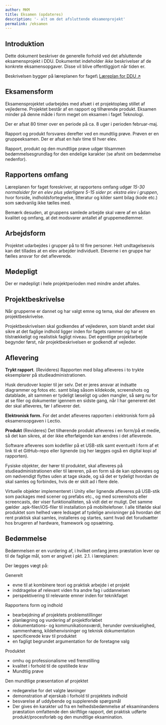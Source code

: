 ```yaml
---
author: MKM
title: Eksamen (opdateres)
description: '- alt om det afsluttende eksamenprojekt'
permalink: /eksamen
---
```

## Introduktion
Dette dokument beskriver de generelle forhold ved det afsluttende eksamensprojekt i DDU. Dokumentet indeholder *ikke* beskrivelser af de konkrete eksamensopgaver. Disse vil blive offentliggjort når tiden er. 

Beskrivelsen bygger på læreplanen for faget\ 
[Læreplan for DDU &#x2197;&#xFE0F;](https://www.uvm.dk/-/media/filer/uvm/gym-laereplaner-2017/htx/teknikfag-a-digitalt-design-og-udvikling-htx-august-2017.pdf) 


## Eksamensform
Eksamensprojektet udarbejdes med afsæt i et projektoplæg stillet af vejlederne. Projektet består af en rapport og tilhørende produkt.
Eksamen minder på denne måde i form meget om eksamen i faget Teknologi. 

Der er afsat 80 timer over en periode på ca. 8 uger i perioden februar-maj.

Rapport og produkt forsvares derefter ved en mundtlig prøve. Prøven er en gruppeeksamen. Der er afsat en halv time til hver elev. 

Rapport, produkt og den mundtlige prøve udgør tilsammen bedømmelsesgrundlag for den endelige karakter (se afsnit om bedømmelse nedenfor). 

## Rapportens omfang
Læreplanen for faget foreskriver, at rapportens omfang udgør _15-30 normalsider for en elev plus yderligere 5-15 sider pr. ekstra elev i gruppen_, hvor forside, indholdsfortegnelse, litteratur og kilder samt bilag (kode etc.) som sædvanlig ikke tælles med.

Bemærk desuden, at gruppens samlede arbejde skal være af en sådan kvalitet og omfang, at det modsvarer antallet af gruppemedlemmer. 

## Arbejdsform
Projektet udarbejdes i grupper på to til fire personer. Helt undtagelsesvis kan det tillades at en elev arbejder individuelt. Eleverne i en gruppe har fælles ansvar for det afleverede.

## Mødepligt
Der er mødepligt i hele projektperioden med mindre andet aftales.

## Projektbeskrivelse
Når grupperne er dannet og har valgt emne og tema, skal der aflevere en projektbeskrivelse.

Projektbeskrivelsen skal godkendes af vejlederen, som blandt andet skal sikre at det faglige indhold ligger inden for fagets rammer og har et tilstrækkeligt og realistisk fagligt niveau. Det egentlige projektarbejde begynder først, når projektbeskrivelsen er godkendt af vejleder.

## Aflevering

**Trykt rapport**. (Revideres) Rapporten med bilag afleveres i to trykte eksemplarer på studieadministrationen. 

Husk derudover kopier til jer selv. Det er jeres ansvar at indsatte diagrammer og fotos etc. samt bilag såsom kildekode, screenshots og datablade, alt sammen er tydeligt læseligt og uden mangler, så sørg nu for at se filer og dokumenter igennem en sidste gang, når I har genereret det der skal afleveres, før I afleverer det.

**Elektronisk form.** For det andet afleveres rapporten i elektronisk form på eksamensopgaven i Lectio. 

**Produkt**
(Revideres) Det tilhørende produkt afleveres i en form/på et medie, så det kan sikres, at der ikke efterfølgende kan ændres i det afleverede. 

Software afleveres som kodefiler på et USB-stik samt eventuelt i form af et link til et GitHub-repo eller lignende (og her lægges også en digital kopi af rapporten). 

Fysiske objekter, der hører til produktet, skal afleveres på studieadministrationen eller til læreren, på en form så de kan opbevares og om nødvendigt flyttes uden at tage skade, og så det er tydeligt hvordan de skal samles og forbindes, hvis de er skilt ad i flere dele. 

Virtuelle objekter implementeret i Unity eller lignende afleveres på USB-stik som packages med scener og prefabs etc., og med screenshots eller screencasts, der viser funktionaliteten, så vidt det er muligt. Det samme gælder .apk-filer/iOS-filer til installation på mobiltelefoner. I alle tilfælde skal produktet som helhed være ledsaget af tydelige anvisninger på hvordan det rent praktisk skal samles, installeres og startes, samt hvad det forudsætter hos brugeren af hardware, framework og opsætning.

## Bedømmelse
Bedømmelsen er en vurdering af, i hvilket omfang jeres præstation lever op til de faglige mål, som er angivet i pkt. 2.1. i læreplanen:

Der lægges vægt på:

Generelt

- evne til at kombinere teori og praktisk arbejde i et projekt
- inddragelse af relevant viden fra andre fag i uddannelsen
- perspektivering til relevante emner inden for teknikfaget

Rapportens form og indhold

- bearbejdning af projektets problemstillinger
- planlægning og vurdering af projektforløbet
- dokumentations- og kommunikationsværdi, herunder overskuelighed, sammenhæng, kildehenvisninger og teknisk dokumentation
- specificerede krav til produktet
- en fagligt begrundet argumentation for de foretagne valg

Produktet

- omhu og professionalisme ved fremstilling
- kvalitet i forhold til de opstillede krav
- Mundtlig prøve

Den mundtlige præsentation af projektet

- redegørelse for det valgte løsninger
- demonstration af ejerskab i forhold til projektets indhold
- besvarelse af uddybende og supplerende spørgsmål
- Der gives én karakter ud fra en helhedsbedømmelse af eksaminandens præstation omfattende den skriftlige rapport, det praktisk udførte produkt/procesforløb og den mundtlige eksamination.